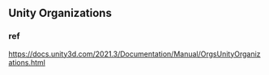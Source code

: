 ## Unity Organizations




### ref 
https://docs.unity3d.com/2021.3/Documentation/Manual/OrgsUnityOrganizations.html
